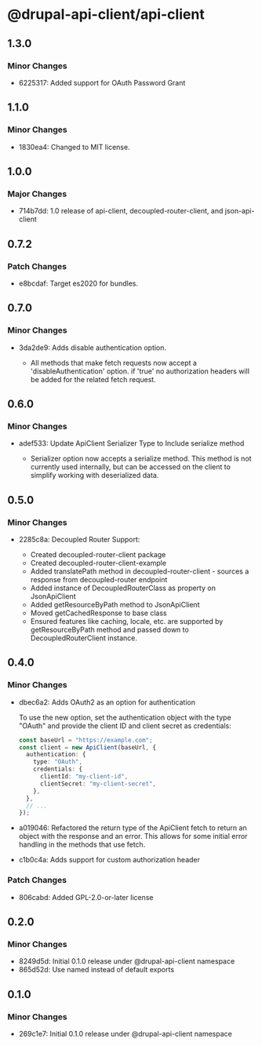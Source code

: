 # @drupal-api-client/api-client

## 1.3.0

### Minor Changes

- 6225317: Added support for OAuth Password Grant

## 1.1.0

### Minor Changes

- 1830ea4: Changed to MIT license.

## 1.0.0

### Major Changes

- 714b7dd: 1.0 release of api-client, decoupled-router-client, and json-api-client

## 0.7.2

### Patch Changes

- e8bcdaf: Target es2020 for bundles.

## 0.7.0

### Minor Changes

- 3da2de9: Adds disable authentication option.

  - All methods that make fetch requests now accept a 'disableAuthentication' option.
    if 'true' no authorization headers will be added for the related fetch request.

## 0.6.0

### Minor Changes

- adef533: Update ApiClient Serializer Type to Include serialize method

  - Serializer option now accepts a serialize method. This method
    is not currently used internally, but can be accessed on the
    client to simplify working with deserialized data.

## 0.5.0

### Minor Changes

- 2285c8a: Decoupled Router Support:

  - Created decoupled-router-client package
  - Created decoupled-router-client-example
  - Added translatePath method in decoupled-router-client - sources a response from decoupled-router endpoint
  - Added instance of DecoupledRouterClass as property on JsonApiClient
  - Added getResourceByPath method to JsonApiClient
  - Moved getCachedResponse to base class
  - Ensured features like caching, locale, etc. are supported by getResourceByPath method and passed down to DecoupledRouterClient instance.

## 0.4.0

### Minor Changes

- dbec6a2: Adds OAuth2 as an option for authentication

  To use the new option, set the authentication object with the type "OAuth" and provide the client ID and client secret as credentials:

  ```ts
  const baseUrl = "https://example.com";
  const client = new ApiClient(baseUrl, {
    authentication: {
      type: "OAuth",
      credentials: {
        clientId: "my-client-id",
        clientSecret: "my-client-secret",
      },
    },
    // ...
  });
  ```

- a019046: Refactored the return type of the ApiClient fetch to return an object with the response and an error. This allows for some initial error handling in the methods that use fetch.
- c1b0c4a: Adds support for custom authorization header

### Patch Changes

- 806cabd: Added GPL-2.0-or-later license

## 0.2.0

### Minor Changes

- 8249d5d: Initial 0.1.0 release under @drupal-api-client namespace
- 865d52d: Use named instead of default exports

## 0.1.0

### Minor Changes

- 269c1e7: Initial 0.1.0 release under @drupal-api-client namespace
